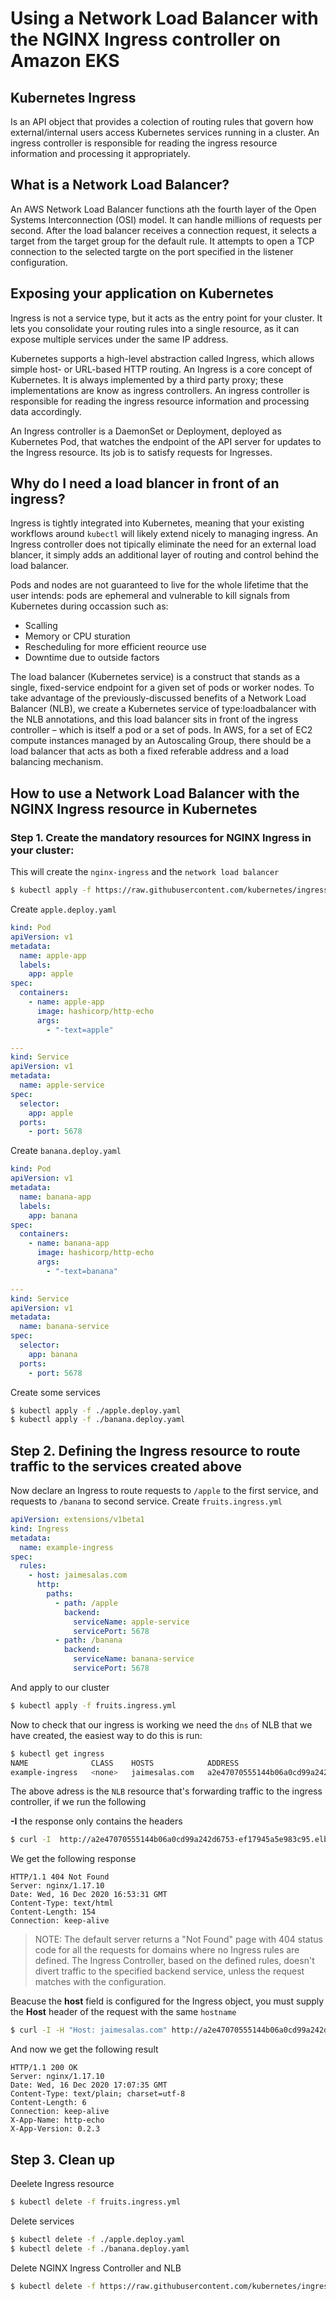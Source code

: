 # Using a Network Load Balancer with the NGINX Ingress controller on Amazon EKS

## Kubernetes Ingress

Is an API object that provides a colection of routing rules that govern how external/internal users access Kubernetes services running in a cluster. An ingress controller is responsible for reading the ingress resource information and processing it appropriately.

## What is a Network Load Balancer?

An AWS Network Load Balancer functions ath the fourth layer of the Open Systems Interconnection (OSI) model. It can handle millions of requests per second. After the load balancer receives a connection request, it selects a target from the target group for the default rule. It attempts to open a TCP connection to the selected targte on the port specified in the listener configuration.

## Exposing your application on Kubernetes

Ingress is not a service type, but it acts as the entry point for your cluster. It lets you consolidate your routing rules into a single resource, as it can expose multiple services under the same IP address.

Kubernetes supports a high-level abstraction called Ingress, which allows simple host- or URL-based HTTP routing. An Ingress is a core concept of Kubernetes. It is always implemented by a third party proxy; these implementations are know as ingress controllers. An ingress controller is responsible for reading the ingress resource information and processing data accordingly. 

An Ingress controller is a DaemonSet or Deployment, deployed as Kubernetes Pod, that watches the endpoint of the API server for updates to the Ingress resource. Its job is to satisfy requests for Ingresses.

## Why do I need a load blancer in front of an ingress?

Ingress is tightly integrated into Kubernetes, meaning that your existing workflows around `kubectl` will likely extend nicely to managing ingress. An Ingress controller does not tipically eliminate the need for an external load blancer, it simply adds an additional layer of routing and control behind the load balancer.

Pods and nodes are not guaranteed to live for the whole lifetime that the user intends: pods are ephemeral and vulnerable to kill signals from Kubernetes during occassion such as:

* Scalling
* Memory or CPU sturation
* Rescheduling for more efficient reource use
* Downtime due to outside factors

The load balancer (Kubernetes service) is a construct that stands as a single, fixed-service endpoint for a given set of pods or worker nodes. To take advantage of the previously-discussed benefits of a Network Load Balancer (NLB), we create a Kubernetes service of  type:loadbalancer with the NLB annotations, and this load balancer sits in front of the ingress controller – which is itself a pod or a set of pods. In AWS, for a set of EC2 compute instances managed by an Autoscaling Group, there should be a load balancer that acts as both a fixed referable address and a load balancing mechanism.

## How to use a Network Load Balancer with the NGINX Ingress resource in Kubernetes

### Step 1. Create the mandatory resources for NGINX Ingress in your cluster:

This will create the `nginx-ingress` and the `network load balancer`

```bash
$ kubectl apply -f https://raw.githubusercontent.com/kubernetes/ingress-nginx/controller-0.32.0/deploy/static/provider/aws/deploy.yaml
``` 

Create `apple.deploy.yaml`

```yaml
kind: Pod
apiVersion: v1
metadata:
  name: apple-app
  labels:
    app: apple
spec:
  containers:
    - name: apple-app
      image: hashicorp/http-echo
      args:
        - "-text=apple"

---
kind: Service
apiVersion: v1
metadata:
  name: apple-service
spec:
  selector:
    app: apple
  ports:
    - port: 5678

```

Create `banana.deploy.yaml`

```yaml
kind: Pod
apiVersion: v1
metadata:
  name: banana-app
  labels:
    app: banana
spec:
  containers:
    - name: banana-app
      image: hashicorp/http-echo
      args:
        - "-text=banana"

---
kind: Service
apiVersion: v1
metadata:
  name: banana-service
spec:
  selector:
    app: banana
  ports:
    - port: 5678

```


Create some services

```bash
$ kubectl apply -f ./apple.deploy.yaml 
$ kubectl apply -f ./banana.deploy.yaml
``` 

## Step 2. Defining the Ingress resource to route traffic to the services created above

Now declare an Ingress to route requests to `/apple` to the first service, and requests to `/banana` to second service. Create `fruits.ingress.yml`

```yml
apiVersion: extensions/v1beta1
kind: Ingress
metadata:
  name: example-ingress
spec:
  rules:
    - host: jaimesalas.com
      http:
        paths:
          - path: /apple
            backend:
              serviceName: apple-service
              servicePort: 5678
          - path: /banana
            backend:
              serviceName: banana-service
              servicePort: 5678

```

And apply to our cluster

```bash
$ kubectl apply -f fruits.ingress.yml
```

Now to check that our ingress is working we need the `dns` of NLB that we have created, the easiest way to do this is run:

```bash
$ kubectl get ingress
NAME              CLASS    HOSTS            ADDRESS                                                                         PORTS   AGE
example-ingress   <none>   jaimesalas.com   a2e47070555144b06a0cd99a242d6753-ef17945a5e983c95.elb.eu-west-3.amazonaws.com   80      39m
```
The above adress is the `NLB` resource that's forwarding traffic to the ingress controller, if we run the following

**-I** the response only contains the headers

```bash
$ curl -I  http://a2e47070555144b06a0cd99a242d6753-ef17945a5e983c95.elb.eu-west-3.amazonaws.com
```

We get the following response

```
HTTP/1.1 404 Not Found
Server: nginx/1.17.10
Date: Wed, 16 Dec 2020 16:53:31 GMT
Content-Type: text/html
Content-Length: 154
Connection: keep-alive
```

> NOTE: The default server returns a "Not Found" page with 404 status code for all the requests for domains where no Ingress rules are defined. The Ingress Controller, based on the defined rules, doesn't divert traffic to the specified backend service, unless the request matches with the configuration.

Beacuse the **host** field is configured for the Ingress object, you must supply the **Host** header of the request with the same `hostname`

```bash
$ curl -I -H "Host: jaimesalas.com" http://a2e47070555144b06a0cd99a242d6753-ef17945a5e983c95.elb.eu-west-3.amazonaws.com/apple/
``` 

And now we get the following result

```
HTTP/1.1 200 OK
Server: nginx/1.17.10
Date: Wed, 16 Dec 2020 17:07:35 GMT
Content-Type: text/plain; charset=utf-8
Content-Length: 6
Connection: keep-alive
X-App-Name: http-echo
X-App-Version: 0.2.3
```

## Step 3. Clean up 

Deelete Ingress resource

```bash
$ kubectl delete -f fruits.ingress.yml
``` 

Delete services

```bash
$ kubectl delete -f ./apple.deploy.yaml 
$ kubectl delete -f ./banana.deploy.yaml
```

Delete NGINX Ingress Controller and NLB

```bash
$ kubectl delete -f https://raw.githubusercontent.com/kubernetes/ingress-nginx/controller-0.32.0/deploy/static/provider/aws/deploy.yaml
```